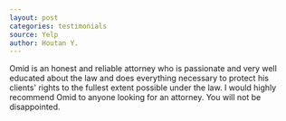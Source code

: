 ```yaml
---
layout: post
categories: testimonials
source: Yelp
author: Houtan Y.
---
```


Omid is an honest and reliable attorney who is passionate and very well educated about the law and does everything necessary to protect his clients' rights to the fullest extent possible under the law. I would highly recommend Omid to anyone looking for an attorney. You will not be disappointed.